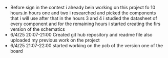 <ul><li>Before sign in the contest i already bein working on this project fo 10 hours.in hours one and two i researched and picked the components that i will use after that in the hours 3 and 4 i studied the datasheet of every component and for the remaining hours i started creating the firs version of the schematics</li>
<li>6/4/25 20:07-21:00 Created git hub repository and  readme file also uploaded my previous work on the project  </li>
<li> 6/4/25 21:07-22:00 started working on the pcb of the version one of the board </li>
